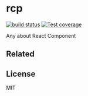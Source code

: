 # rcp

[![build status](https://img.shields.io/travis/imcuttle/rcp/master.svg?style=flat-square)](https://travis-ci.org/imcuttle/rcp)
[![Test coverage](https://img.shields.io/codecov/c/github/imcuttle/rcp.svg?style=flat-square)](https://codecov.io/github/imcuttle/rcp?branch=master)

<!--[![NPM version](https://img.shields.io/npm/v/rcp.svg?style=flat-square)](https://www.npmjs.com/package/rcp)
[![NPM Downloads](https://img.shields.io/npm/dm/rcp.svg?style=flat-square&maxAge=43200)](https://www.npmjs.com/package/rcp)-->

Any about React Component

## Related

## License

MIT
